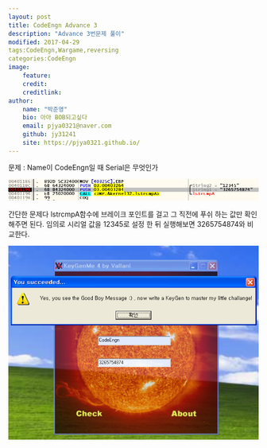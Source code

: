 ```yaml
---
layout: post
title: CodeEngn Advance 3
description: "Advance 3번문제 풀이"
modified: 2017-04-29
tags:CodeEngn,Wargame,reversing
categories:CodeEngn
image:
    feature:
    credit:
    creditlink:
author:
    name: "박준영"
    bio: 아아 BOB되고싶다
    email: pjya0321@naver.com
    github: jy31241
    site: https://pjya0321.github.io/
---
```

문제 : Name이 CodeEngn일 때  Serial은 무엇인가

![1](assets/postimage/a3-1.png)

간단한 문제다 lstrcmpA함수에 브레이크 포인트를 걸고 그 직전에 푸쉬 하는 값만 확인해주면 된다. 임의로 시리얼 값을 12345로 설정 한 뒤 실행해보면 3265754874와 비교한다.

![2](assets/postimage/a3-2.png)
